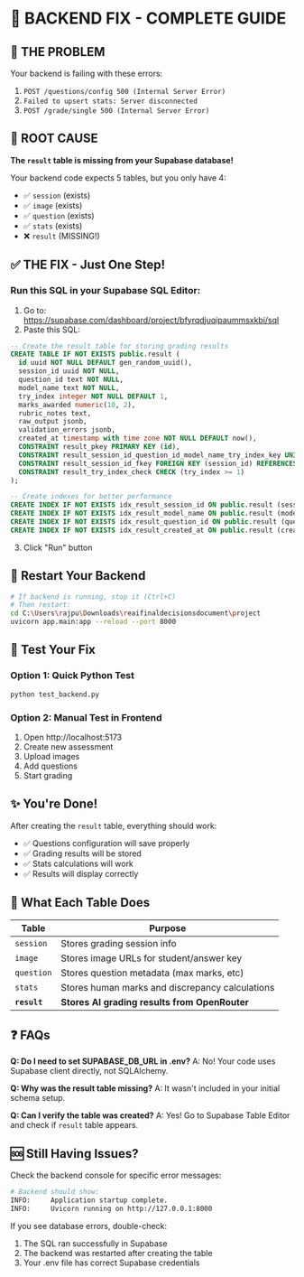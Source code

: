 # 🔧 BACKEND FIX - COMPLETE GUIDE

## 🚨 THE PROBLEM
Your backend is failing with these errors:
1. `POST /questions/config 500 (Internal Server Error)` 
2. `Failed to upsert stats: Server disconnected`
3. `POST /grade/single 500 (Internal Server Error)`

## 🎯 ROOT CAUSE
**The `result` table is missing from your Supabase database!**

Your backend code expects 5 tables, but you only have 4:
- ✅ `session` (exists)
- ✅ `image` (exists) 
- ✅ `question` (exists)
- ✅ `stats` (exists)
- ❌ `result` (MISSING!)

## ✅ THE FIX - Just One Step!

### Run this SQL in your Supabase SQL Editor:

1. Go to: https://supabase.com/dashboard/project/bfyrqdjuqipaummsxkbi/sql
2. Paste this SQL:

```sql
-- Create the result table for storing grading results
CREATE TABLE IF NOT EXISTS public.result (
  id uuid NOT NULL DEFAULT gen_random_uuid(),
  session_id uuid NOT NULL,
  question_id text NOT NULL,
  model_name text NOT NULL,
  try_index integer NOT NULL DEFAULT 1,
  marks_awarded numeric(10, 2),
  rubric_notes text,
  raw_output jsonb,
  validation_errors jsonb,
  created_at timestamp with time zone NOT NULL DEFAULT now(),
  CONSTRAINT result_pkey PRIMARY KEY (id),
  CONSTRAINT result_session_id_question_id_model_name_try_index_key UNIQUE (session_id, question_id, model_name, try_index),
  CONSTRAINT result_session_id_fkey FOREIGN KEY (session_id) REFERENCES session (id) ON DELETE CASCADE,
  CONSTRAINT result_try_index_check CHECK (try_index >= 1)
);

-- Create indexes for better performance
CREATE INDEX IF NOT EXISTS idx_result_session_id ON public.result (session_id);
CREATE INDEX IF NOT EXISTS idx_result_model_name ON public.result (model_name);
CREATE INDEX IF NOT EXISTS idx_result_question_id ON public.result (question_id);
CREATE INDEX IF NOT EXISTS idx_result_created_at ON public.result (created_at);
```

3. Click "Run" button

## 🔄 Restart Your Backend

```bash
# If backend is running, stop it (Ctrl+C)
# Then restart:
cd C:\Users\rajpu\Downloads\reaifinaldecisionsdocument\project
uvicorn app.main:app --reload --port 8000
```

## 🧪 Test Your Fix

### Option 1: Quick Python Test
```bash
python test_backend.py
```

### Option 2: Manual Test in Frontend
1. Open http://localhost:5173
2. Create new assessment
3. Upload images
4. Add questions
5. Start grading

## ✨ You're Done!

After creating the `result` table, everything should work:
- ✅ Questions configuration will save properly
- ✅ Grading results will be stored
- ✅ Stats calculations will work
- ✅ Results will display correctly

## 📝 What Each Table Does

| Table | Purpose |
|-------|---------|
| `session` | Stores grading session info |
| `image` | Stores image URLs for student/answer key |
| `question` | Stores question metadata (max marks, etc) |
| `stats` | Stores human marks and discrepancy calculations |
| **`result`** | **Stores AI grading results from OpenRouter** |

## ❓ FAQs

**Q: Do I need to set SUPABASE_DB_URL in .env?**
A: No! Your code uses Supabase client directly, not SQLAlchemy.

**Q: Why was the result table missing?**
A: It wasn't included in your initial schema setup.

**Q: Can I verify the table was created?**
A: Yes! Go to Supabase Table Editor and check if `result` table appears.

## 🆘 Still Having Issues?

Check the backend console for specific error messages:
```bash
# Backend should show:
INFO:     Application startup complete.
INFO:     Uvicorn running on http://127.0.0.1:8000
```

If you see database errors, double-check:
1. The SQL ran successfully in Supabase
2. The backend was restarted after creating the table
3. Your .env file has correct Supabase credentials
